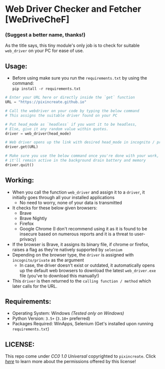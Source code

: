 # Web Driver Checker and Fetcher [WeDriveCheF]
### (Suggest a better name, thanks!)

As the title says, this tiny module's only job is to check for suitable `web_driver` on your PC for ease of use.

## Usage:
- Before using make sure you run the `requirements.txt` by using the command:  
`pip install -r requirements.txt`
```python
# Enter your URL here or directly inside the `get` function
URL = "https://pixincreate.github.io"

# Call the webdriver on your code by typing the below command
# This assigns the suitable driver found on your PC

# Put head_mode as `headless` if you want it to be headless,
# Else, give it any random value within quotes.
driver = web_driver(head_mode)

# Web driver opens up the link with desired head_mode in incognito / private mode. 
driver.get(URL)

# Make sure you use the below command once you're done with your work, else
# it'll remain active in the background drain battery and memory
driver.quit()
```
## Working:
- When you call the function `web_driver` and assign it to a `driver`, it initially goes through all your installed applications
  - No need to worry, none of your data is transmitted
- It checks for these below given browsers:
  - Brave 
  - Brave Nightly
  - Firefox
  - Google Chrome (I don't recommend using it as it is found to be insecure based on numerous reports and it is a threat to user-privacy)
-  If the browser is Brave, it assigns its binary file, if chrome or firefox, raises a flag as they're natively supported by `selenium`
- Depending on the browser type, the `driver` is assigned with `incognito/private` as the argument
  - In case, the driver doesn't exist or outdated, it automatically opens up the default web browsers to download the latest `web_driver.exe` file (you've to download this manually!)
- This `driver` is then returned to the `calling function / method` which later calls for the URL.

## Requirements:
- Operating System: Windows _(Tested only on Windows)_
- Python Version: `3.5+` (`3.10+` preferred)
- Packages Required: WinApps, Selenium (Get's installed upon running `requirements.txt`)

## LICENSE:
This repo come under _CC0 1.0 Universal_ copyrighted to `pixincreate`. Click [_here_]() to learn more about the permissions offered by this license!

